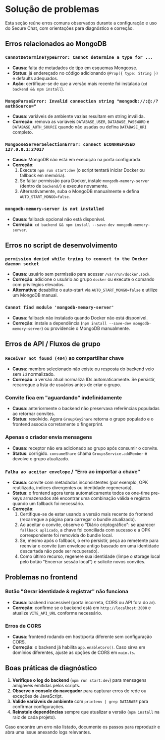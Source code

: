 # Solução de problemas

Esta seção reúne erros comuns observados durante a configuração e uso do Secure Chat, com orientações para diagnóstico e correção.

## Erros relacionados ao MongoDB

### `CannotDetermineTypeError: Cannot determine a type for ...`
- **Causa**: falta de metadados de tipo em esquemas Mongoose.
- **Status**: já endereçado no código adicionando `@Prop({ type: String })` e defaults adequados.
- **Ação**: certifique-se de que a versão mais recente foi instalada (`cd backend && npm install`).

### `MongoParseError: Invalid connection string "mongodb://:@:/?authSource="`
- **Causa**: variáveis de ambiente vazias resultam em string inválida.
- **Correção**: remova as variáveis `DATABASE_USER`, `DATABASE_PASSWORD` e `DATABASE_AUTH_SOURCE` quando não usadas ou defina `DATABASE_URI` completo.

### `MongooseServerSelectionError: connect ECONNREFUSED 127.0.0.1:27017`
- **Causa**: MongoDB não está em execução na porta configurada.
- **Correção**:
  1. Execute `npm run start:dev` (o script tentará iniciar Docker ou fallback em memória).
  2. Se faltar permissão para Docker, instale `mongodb-memory-server` (dentro de `backend/`) e execute novamente.
  3. Alternativamente, suba o MongoDB manualmente e defina `AUTO_START_MONGO=false`.

### `mongodb-memory-server is not installed`
- **Causa**: fallback opcional não está disponível.
- **Correção**: `cd backend && npm install --save-dev mongodb-memory-server`.

## Erros no script de desenvolvimento

### `permission denied while trying to connect to the Docker daemon socket`
- **Causa**: usuário sem permissão para acessar `/var/run/docker.sock`.
- **Correção**: adicione o usuário ao grupo `docker` ou execute o comando com privilégios elevados.
- **Alternativa**: desabilite o auto-start via `AUTO_START_MONGO=false` e utilize um MongoDB manual.

### `Cannot find module 'mongodb-memory-server'`
- **Causa**: fallback não instalado quando Docker não está disponível.
- **Correção**: instale a dependência (`npm install --save-dev mongodb-memory-server`) ou providencie o MongoDB manualmente.

## Erros de API / Fluxos de grupo

### `Receiver not found (404)` ao compartilhar chave
- **Causa**: membro selecionado não existe ou resposta do backend veio sem `id` normalizado.
- **Correção**: a versão atual normaliza IDs automaticamente. Se persistir, recarregue a lista de usuários antes de criar o grupo.

### Convite fica em "aguardando" indefinidamente
- **Causa**: anteriormente o backend não preservava referências populadas ao retornar convites.
- **Status**: resolvido. Agora `GroupKeyShare` retorna o grupo populado e o frontend associa corretamente o fingerprint.

### Apenas o criador envia mensagens
- **Causa**: receptor não era adicionado ao grupo após consumir o convite.
- **Status**: corrigido. `consumeShare` chama `GroupsService.addMember` e devolve o grupo atualizado.

### `Falha ao aceitar envelope` / "Erro ao importar a chave"
- **Causa**: convite com metadados inconsistentes (por exemplo, OPK reutilizada, índices divergentes ou identidade regenerada).
- **Status**: o frontend agora tenta automaticamente todos os one-time pre-keys armazenados até encontrar uma combinação válida e registra quando um fallback foi necessário.
- **Correção**:
  1. Certifique-se de estar usando a versão mais recente do frontend (recarregue a página para carregar o bundle atualizado).
  2. Ao aceitar o convite, observe o "Diário criptográfico": se aparecer `fallback aplicado`, a chave foi conciliada com sucesso e a OPK correspondente foi removida do bundle local.
  3. Se, mesmo após o fallback, o erro persistir, peça ao remetente para reenviar o convite (um envelope antigo baseado em uma identidade descartada não pode ser recuperado).
  4. Como último recurso, regenere sua identidade (limpe o storage local pelo botão "Encerrar sessão local") e solicite novos convites.


## Problemas no frontend

### Botão "Gerar identidade & registrar" não funciona
- **Causa**: backend inacessível (porta incorreta, CORS ou API fora do ar).
- **Correção**: confirme se o backend está em `http://localhost:3000` e atualize `VITE_API_URL` conforme necessário.

### Erros de CORS
- **Causa**: frontend rodando em host/porta diferente sem configuração CORS.
- **Correção**: o backend já habilita `app.enableCors()`. Caso sirva em domínios diferentes, ajuste as opções de CORS em `main.ts`.

## Boas práticas de diagnóstico

1. **Verifique o log do backend** (`npm run start:dev`) para mensagens amigáveis emitidas pelos scripts.
2. **Observe o console do navegador** para capturar erros de rede ou exceções de JavaScript.
3. **Valide variáveis de ambiente** com `printenv | grep DATABASE` para confirmar configurações.
4. **Reinstale dependências** sempre que atualizar a versão (`npm install` na raiz de cada projeto).

Caso encontre um erro não listado, documente os passos para reproduzir e abra uma issue anexando logs relevantes.
